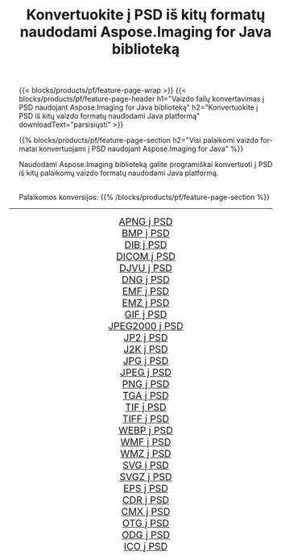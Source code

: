﻿---
title: Konvertuokite į PSD iš kitų formatų naudodami Aspose.Imaging for Java biblioteką 
weight: 3920
url: /lt/java/conversion/to/psd 
lang: lt
langdirlevel: 2
locales: zh-hans,ja,it,ru,de,es,fr,nl,id,lt,pl,pt,vi,tr,ko,zh-hant,ar,hi,th,sv,cs,uk,he
description: Naudodami Aspose.Imaging galite konvertuoti į PSD iš kitų formatų naudodami Java
---

{{< blocks/products/pf/feature-page-wrap >}}
{{< blocks/products/pf/feature-page-header h1="Vaizdo failų konvertavimas į PSD naudojant Aspose.Imaging for Java biblioteką" h2="Konvertuokite į PSD iš kitų vaizdo formatų naudodami Java platformą" downloadText="parsisiųsti" >}}


{{% blocks/products/pf/feature-page-section  h2="Visi palaikomi vaizdo formatai konvertuojami į PSD naudojant Aspose.Imaging for Java" %}}
<p align=justify>Naudodami Aspose.Imaging biblioteką galite programiškai konvertuoti į PSD iš kitų palaikomų vaizdo formatų naudodami Java platformą.</p>
<br/>
Palaikomos konversijos:
{{% /blocks/products/pf/feature-page-section %}}
<div class="container-fluid productfamilypage bg-gray">
    <div class="convertypes bg-gray agp-content section">
        <div class="container">
		<hr style="margin-left:-20px;"/>
		<div class="row other-converters" style="gap: 10px;font-size: 19px;text-align:center;">
		    <div class='col-md-2 other-converter remove-lp remove-rp'><a href="/imaging/lt/java/conversion/apng-to-psd" style="padding:15px;">APNG į PSD</a></div>
<div class='col-md-2 other-converter remove-lp remove-rp'><a href="/imaging/lt/java/conversion/bmp-to-psd" style="padding:15px;">BMP į PSD</a></div>
<div class='col-md-2 other-converter remove-lp remove-rp'><a href="/imaging/lt/java/conversion/dib-to-psd" style="padding:15px;">DIB į PSD</a></div>
<div class='col-md-2 other-converter remove-lp remove-rp'><a href="/imaging/lt/java/conversion/dicom-to-psd" style="padding:15px;">DICOM į PSD</a></div>
<div class='col-md-2 other-converter remove-lp remove-rp'><a href="/imaging/lt/java/conversion/djvu-to-psd" style="padding:15px;">DJVU į PSD</a></div>
<div class='col-md-2 other-converter remove-lp remove-rp'><a href="/imaging/lt/java/conversion/dng-to-psd" style="padding:15px;">DNG į PSD</a></div>
<div class='col-md-2 other-converter remove-lp remove-rp'><a href="/imaging/lt/java/conversion/emf-to-psd" style="padding:15px;">EMF į PSD</a></div>
<div class='col-md-2 other-converter remove-lp remove-rp'><a href="/imaging/lt/java/conversion/emz-to-psd" style="padding:15px;">EMZ į PSD</a></div>
<div class='col-md-2 other-converter remove-lp remove-rp'><a href="/imaging/lt/java/conversion/gif-to-psd" style="padding:15px;">GIF į PSD</a></div>
<div class='col-md-2 other-converter remove-lp remove-rp'><a href="/imaging/lt/java/conversion/jpeg2000-to-psd" style="padding:15px;">JPEG2000 į PSD</a></div>
<div class='col-md-2 other-converter remove-lp remove-rp'><a href="/imaging/lt/java/conversion/jp2-to-psd" style="padding:15px;">JP2 į PSD</a></div>
<div class='col-md-2 other-converter remove-lp remove-rp'><a href="/imaging/lt/java/conversion/j2k-to-psd" style="padding:15px;">J2K į PSD</a></div>
<div class='col-md-2 other-converter remove-lp remove-rp'><a href="/imaging/lt/java/conversion/jpg-to-psd" style="padding:15px;">JPG į PSD</a></div>
<div class='col-md-2 other-converter remove-lp remove-rp'><a href="/imaging/lt/java/conversion/jpeg-to-psd" style="padding:15px;">JPEG į PSD</a></div>
<div class='col-md-2 other-converter remove-lp remove-rp'><a href="/imaging/lt/java/conversion/png-to-psd" style="padding:15px;">PNG į PSD</a></div>
<div class='col-md-2 other-converter remove-lp remove-rp'><a href="/imaging/lt/java/conversion/tga-to-psd" style="padding:15px;">TGA į PSD</a></div>
<div class='col-md-2 other-converter remove-lp remove-rp'><a href="/imaging/lt/java/conversion/tif-to-psd" style="padding:15px;">TIF į PSD</a></div>
<div class='col-md-2 other-converter remove-lp remove-rp'><a href="/imaging/lt/java/conversion/tiff-to-psd" style="padding:15px;">TIFF į PSD</a></div>
<div class='col-md-2 other-converter remove-lp remove-rp'><a href="/imaging/lt/java/conversion/webp-to-psd" style="padding:15px;">WEBP į PSD</a></div>
<div class='col-md-2 other-converter remove-lp remove-rp'><a href="/imaging/lt/java/conversion/wmf-to-psd" style="padding:15px;">WMF į PSD</a></div>
<div class='col-md-2 other-converter remove-lp remove-rp'><a href="/imaging/lt/java/conversion/wmz-to-psd" style="padding:15px;">WMZ į PSD</a></div>
<div class='col-md-2 other-converter remove-lp remove-rp'><a href="/imaging/lt/java/conversion/svg-to-psd" style="padding:15px;">SVG į PSD</a></div>
<div class='col-md-2 other-converter remove-lp remove-rp'><a href="/imaging/lt/java/conversion/svgz-to-psd" style="padding:15px;">SVGZ į PSD</a></div>
<div class='col-md-2 other-converter remove-lp remove-rp'><a href="/imaging/lt/java/conversion/eps-to-psd" style="padding:15px;">EPS į PSD</a></div>
<div class='col-md-2 other-converter remove-lp remove-rp'><a href="/imaging/lt/java/conversion/cdr-to-psd" style="padding:15px;">CDR į PSD</a></div>
<div class='col-md-2 other-converter remove-lp remove-rp'><a href="/imaging/lt/java/conversion/cmx-to-psd" style="padding:15px;">CMX į PSD</a></div>
<div class='col-md-2 other-converter remove-lp remove-rp'><a href="/imaging/lt/java/conversion/otg-to-psd" style="padding:15px;">OTG į PSD</a></div>
<div class='col-md-2 other-converter remove-lp remove-rp'><a href="/imaging/lt/java/conversion/odg-to-psd" style="padding:15px;">ODG į PSD</a></div>
<div class='col-md-2 other-converter remove-lp remove-rp'><a href="/imaging/lt/java/conversion/ico-to-psd" style="padding:15px;">ICO į PSD</a></div>
                </div>
        </div>
    </div>
</div>
<br/>

